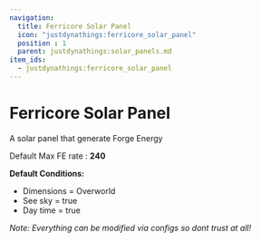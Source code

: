 ```yaml
---
navigation:
  title: Ferricore Solar Panel
  icon: "justdynathings:ferricore_solar_panel"
  position : 1
  parent: justdynathings:solar_panels.md
item_ids:
  - justdynathings:ferricore_solar_panel
---
```


# Ferricore Solar Panel

A solar panel that generate Forge Energy

Default Max FE rate : **240**

**Default Conditions:**
- Dimensions = Overworld
- See sky = true
- Day time = true

<BlockImage id="justdynathings:ferricore_solar_panel" scale="4.0"/>

<Recipe id="justdynathings:ferricore_solar_panel" />

*Note: Everything can be modified via configs so dont trust at all!*